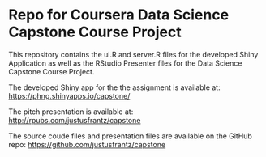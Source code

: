 # Repo for Coursera Data Science Capstone Course Project

This repository contains the ui.R and server.R files for the developed Shiny Application as well as the RStudio Presenter files for the Data Science Capstone Course Project.

The developed Shiny app for the the assignment is available at: https://phng.shinyapps.io/capstone/

The pitch presentation is available at: 
http://rpubs.com/justusfrantz/capstone

The source coude files and presentation files are available on the GitHub repo: https://github.com/justusfrantz/capstone
